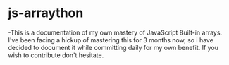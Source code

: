 # js-arraython
-This is a documentation of my own mastery of JavaScript Built-in arrays.
I've been facing a hickup of mastering this for 3 months now, so i have decided to document it while committing daily for my own benefit.
If you wish to contribute don't hesitate.
